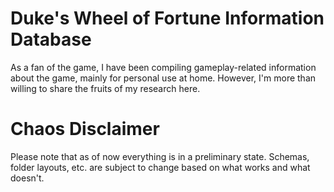 <link href="style.css" rel="stylesheet"></link>

# Duke's Wheel of Fortune Information Database

As a fan of the game, I have been compiling gameplay-related information about the game, mainly for personal use at home. However, I'm more than willing to share the fruits of my research here.

# Chaos Disclaimer

Please note that as of now everything is in a preliminary state. Schemas, folder layouts, etc. are subject to change based on what works and what doesn't.

